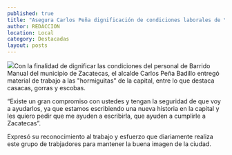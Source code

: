 ```yaml
---
published: true
title: "Asegura Carlos Peña dignificación de condiciones laborales de \"hormiguitas\""
author: REDACCION
location: Local
category: Destacadas
layout: posts
---
```


![](http://i.imgur.com/ajIW46am.jpg)Con la finalidad de dignificar las condiciones del personal de Barrido Manual del municipio de Zacatecas, el alcalde Carlos Peña Badillo entregó material de trabajo a las "hormiguitas" de la capital, entre lo que destaca casacas, gorras y escobas.

“Existe un gran compromiso con ustedes y tengan la seguridad de que voy a ayudarlos, ya que estamos escribiendo una nueva historia en la capital y les quiero pedir que me ayuden a escribirla, que ayuden a cumplirle a Zacatecas”.

Expresó su reconocimiento al trabajo y esfuerzo que diariamente realiza este grupo de trabjadores para mantener la buena imagen de la ciudad.
